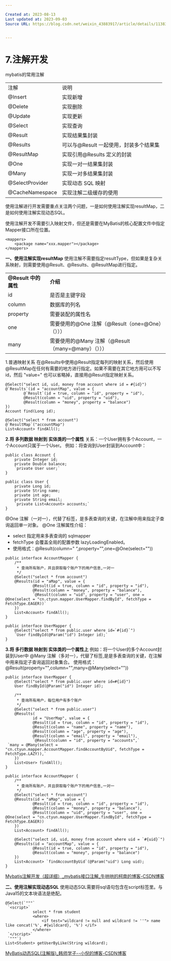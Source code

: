 ```yaml
---

Created at: 2023-08-13
Last updated at: 2023-09-03
Source URL: https://blog.csdn.net/weixin_43883917/article/details/113830667?ydreferer=aHR0cHM6Ly9jbi5iaW5nLmNvbS8%3D


---
```


# 7.注解开发


mybatis的常用注解

|     |     |
| --- | --- |
| 注解  | 说明  |
| @Insert | 实现新增 |
| @Delete | 实现删除 |
| @Update | 实现更新 |
| @Select | 实现查询 |
| @Result | 实现结果集封装 |
| @Results | 可以与@Result 一起使用，封装多个结果集 |
| @ResultMap | 实现引用@Results 定义的封装 |
| @One | 实现一对一结果集封装 |
| @Many | 实现一对多结果集封装 |
| @SelectProvider | 实现动态 SQL 映射 |
| @CacheNamespace | 实现注解二级缓存的使用 |

使用注解进行开发需要重点关注两个问题，一是如何使用注解实现resultMap，二是如何使用注解实现动态SQL。

使用注解开发不需要引入映射文件，但还是需要在MyBatis的核心配置文件中指定Mapper接口所在位置。
```
<mappers>
    <package name="xxx.mapper"></package>
</mappers>
```

**一、使用注解实现resultMap**
使用注解不需要指定resultType，但如果是复杂关系映射，则需要使用@Result、@Results、@ResultMap进行指定。

|     |     |
| --- | --- |
| **@Result 中的属性** | **介绍** |
| id  | 是否是主键字段 |
| column | 数据库的列名 |
| property | 需要装配的属性名 |
| one | 需要使用的@One 注解（@Result（one=@One）（））） |
| many | 需要使用的@Many 注解（@Result（many=@many）（））） |

1.普通映射关系
在@Results中使用@Result指定每列的映射关系，然后使用@ResultMap在任何有需要的地方进行指定。如果不需要在其它地方用可以不写id，然后 "value=" 也可以省略掉，直接用@Result指定映射关系。
```
@Select("select id, uid, money from account where id = #{id}")
@`Results`(id = "accountMap", value = {
        @`Result`(id = true, column = "id", property = "id"),
        @Result(column = "uid", property = "uid"),
        @Result(column = "money", property = "balance")
})
Account find(Long id);

@Select("select * from account")
@`ResultMap`("accountMap")
List<Account> findAll();
```

**2.将 多列数据 映射到 实体类的一个属性**
关系：一个User拥有多个Account，一个Account只属于一个User。
例如：将查询到User封装到Account中：
```
public class Account {
    private Integer id;
    private Double balance;
    `private User user;`
}
```
```
public class User {
    private Long id;
    private String name;
    private int age;
    private String email;
    `private List<Account> accounts;`
}
```
@One 注解（一对一），代替了<assocation>标签，是多表查询的关键，在注解中用来指定子查询返回单一对象。
@One 注解属性介绍：

* select 指定用来多表查询的 sqlmapper
* fetchType 会覆盖全局的配置参数 lazyLoadingEnabled。
* 使用格式：@Result(column=" “,property=”",one=@One(select=""))

```
public interface AccountMapper {
    /**
     * 查询所有账户，并且获取每个账户下的用户信息,一对一
     */
    @Select("select * from account")
    @Results(id = "aMap", value = {
            @Result(id = true, column = "id", property = "id"),
            @Result(column = "money", property = "balance"),
            `@Result(column = "uid", property = "user", one = @One(select = "cn.ctyun.mapper.UserMapper.findById", fetchType = FetchType.EAGER))`
    })
    List<Account> findAll();
}
```
```
public interface UserMapper {
    @Select("select * from public.user where id=`#{id}`")
    `User findById(@Param("id") Integer id);`
}
```

**3.将 多行数据 映射到 实体类的一个属性上**
例如：将一个User的多个Account封装到User中
@Many 注解（多对一），代替了<collection>标签,是是多表查询的关键，在注解中用来指定子查询返回对象集合。
使用格式：@Result(property="",column="",many=@Many(select=""))
```
public interface UserMapper {
    @Select("select * from public.user where id=#{id}")
    User findById(@Param("id") Integer id);

    /**
     * 查询所有用户，每位用户有多个账户
     */
    @Select("select * from public.user")
    @Results(
            id = "UserMap", value = {
            @Result(id = true, column = "id", property = "id"),
            @Result(column = "name", property = "name"),
            @Result(column = "age", property = "age"),
            @Result(column = "email", property = "email"),
            `@Result(column = "id", property = "accounts",`
 `many = @Many(select = "cn.ctyun.mapper.AccountMapper.findAccountByUid", fetchType = FetchType.LAZY)),`
    })
    List<User> findAll();
}
```

```
public interface AccountMapper {
    /**
     * 查询所有账户，并且获取每个账户下的用户信息,一对一
     */
    @Select("select * from account")
    @Results(id = "aMap", value = {
            @Result(id = true, column = "id", property = "id"),
            @Result(column = "money", property = "balance"),
            @Result(column = "uid", property = "user", one = @One(select = "cn.ctyun.mapper.UserMapper.findById", fetchType = FetchType.EAGER))
    })
    List<Account> findAll();

    @Select("select id, uid, money from account where uid = `#{uid}`")
    @Results(id = "accountMap", value = {
            @Result(id = true, column = "id", property = "id"),
            @Result(column = "money", property = "balance")
    })
    List<Account> `findAccountByUid`(@Param("uid") Long uid);
}
```

[Mybatis注解开发（超详细）_mybatis接口注解_牛哄哄的柯南的博客-CSDN博客](https://blog.csdn.net/weixin_43883917/article/details/113830667?ydreferer=aHR0cHM6Ly9jbi5iaW5nLmNvbS8%3D)

**二、使用注解实现动态SQL**
使用动态SQL需要将sql语句包含在script标签里。与Java15的文本块语法是绝配。
```
@Select(`"""`
 `<script>`
            select * from student
            <where>
                <if test="wildcard != null and wildcard != ''"> name like concat('%', #{wildcard}, '%') </if>
            </where>
 `</script>`
 `"""`)
List<Student> getUserByLike(String wildcard);
```

[MyBatis动态SQL(注解版)_韩师学子--小倪的博客-CSDN博客](https://blog.csdn.net/xiao__jia__jia/article/details/110975745?ydreferer=aHR0cHM6Ly9jbi5iaW5nLmNvbS8%3D)

